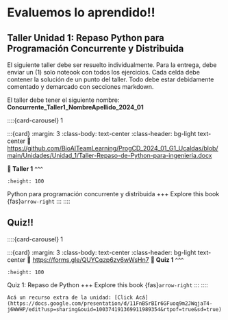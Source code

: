 # Evaluemos lo aprendido!! 

## Taller Unidad 1: Repaso Python para Programación Concurrente y Distribuida

El siguiente taller debe ser resuelto individualmente.
Para la entrega, debe enviar un (1) solo noteook con todos los ejercicios.
Cada celda debe contener la solución de un punto del taller. Todo debe estar debidamente comentado y demarcado con secciones markdown.

El taller debe tener el siguiente nombre: **Concurrente_Taller1_NombreApellido_2024_01**

::::{card-carousel} 1

:::{card}
:margin: 3
:class-body: text-center
:class-header: bg-light text-center
:link: https://github.com/BioAITeamLearning/ProgCD_2024_01_G1_Ucaldas/blob/main/Unidades/Unidad_1/Taller-Repaso-de-Python-para-ingenieria.docx

**💬 Taller 1**
^^^
```{image} https://gcloud.devoteam.com/wp-content/uploads/sites/32/2021/08/Google_Docs_logo_2014-2020.svg.png
:height: 100
```

Python para programación concurrente y distribuida
+++
Explore this book {fas}`arrow-right`
:::
::::

## Quiz!!


::::{card-carousel} 1

:::{card}
:margin: 3
:class-body: text-center
:class-header: bg-light text-center
:link: https://forms.gle/QUYCqzp6zv6wWsHn7
**💬 Quiz 1**
^^^
```{image} https://upload.wikimedia.org/wikipedia/commons/thumb/c/c2/Google_Forms_logo_%282014-2020%29.svg/1489px-Google_Forms_logo_%282014-2020%29.svg.png
:height: 100
```

Quiz 1: Repaso de Python
+++
Explore this book {fas}`arrow-right`
:::
::::

```{note}
Acá un recurso extra de la unidad: [Click Acá](https://docs.google.com/presentation/d/11FnBSrBIr6GFuoq9m2JWqjaT4-j6WWHP/edit?usp=sharing&ouid=100374191369911989354&rtpof=true&sd=true)
```